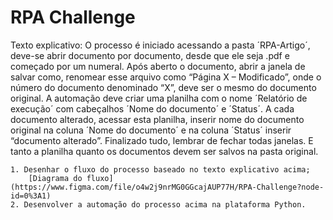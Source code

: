 # RPA Challenge

Texto explicativo:
O processo é iniciado acessando a pasta ´RPA-Artigo´, deve-se abrir documento por documento, 
desde que ele seja .pdf e começado por um numeral. Após aberto o documento, abrir a janela de salvar como,
renomear esse arquivo como “Página X – Modificado”, onde o número do documento denominado “X”, deve ser o
mesmo do documento original. A automação deve criar uma planilha com o nome ´Relatório de execução´ com cabeçalhos
´Nome do documento´ e ´Status´. A cada documento alterado, acessar esta planilha, inserir nome do documento original
na coluna ´Nome do documento´ e na coluna ´Status´ inserir “documento alterado”. Finalizado tudo, lembrar de fechar todas janelas.
E tanto a planilha quanto os documentos devem ser salvos na pasta original.

    1. Desenhar o fluxo do processo baseado no texto explicativo acima;
        [Diagrama do fluxo](https://www.figma.com/file/o4w2j9nrMG0GGcajAUP77H/RPA-Challenge?node-id=0%3A1)
    2. Desenvolver a automação do processo acima na plataforma Python.
